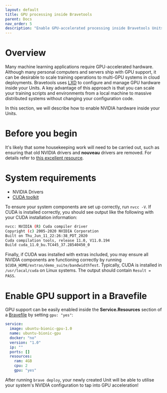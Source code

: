 ```yaml
---
layout: default
title: GPU processing inside Bravetools
parent: Docs
nav_order: 5
description: "Enable GPU-accelerated processing inside Bravetools Units"
---
```


# Overview
Many machine learning applications require GPU-accelerated hardware. Although many personal computers and servers ship with GPU support, it can be desirable to scale training operations to multi-GPU systems in cloud deployments. Bravetools uses [LXD](https://linuxcontainers.org/) to configure and manage GPU hardware inside your Units. A key advantage of this approach is that you can scale your training scripts and environments from a local machine to massive distributed systems without changing your configuration code.

In this section, we will describe how to enable NVIDIA hardware inside your Units.

# Before you begin
It's likely that some housekeeping work will need to be carried out, such as ensuring that old NVIDIA drivers and __nouveau__ drivers are removed. For details refer to [this excellent resource](https://ubuntu.com/tutorials/gpu-data-processing-inside-lxd#2-remove-nvidia-drivers).

# System requirements

* NVIDIA Drivers
* [CUDA toolkit](https://developer.nvidia.com/cuda-downloads)

To ensure your system components are set up correctly, run `nvcc -V`. If CUDA is installed correctly, you should see output like the following with your CUDA installation information:

```bash
nvcc: NVIDIA (R) Cuda compiler driver
Copyright (c) 2005-2020 NVIDIA Corporation
Built on Thu_Jun_11_22:26:38_PDT_2020
Cuda compilation tools, release 11.0, V11.0.194
Build cuda_11.0_bu.TC445_37.28540450_0
```

Finally, if CUDA was installed with extras included, you may ensure all NVIDIA components are functioning correctly by running `$CUDA_HOME/extras/demo_suite/bandwidthTest`. Typically, CUDA is installed in `/usr/local/cuda` on Linux systems. The output should contain `Result = PASS`.

# Enable GPU support in a Bravefile

GPU support can be easily enabled inside the **Service.Resources** section of a [Bravefile](../bravefile) by setting `gpu: "yes"`:

```yaml
service:
  image: ubuntu-bionic-gpu-1.0
  name: ubuntu-bionic-gpu
  docker: "no"
  version: "1.0"
  ip: ""
  ports: []
  resources:
    ram: 4GB
    cpu: 2
    gpu: "yes"
```

After running `brave deploy`, your newly created Unit will be able to utilise your system's NVIDIA configuration to tap into GPU acceleration!